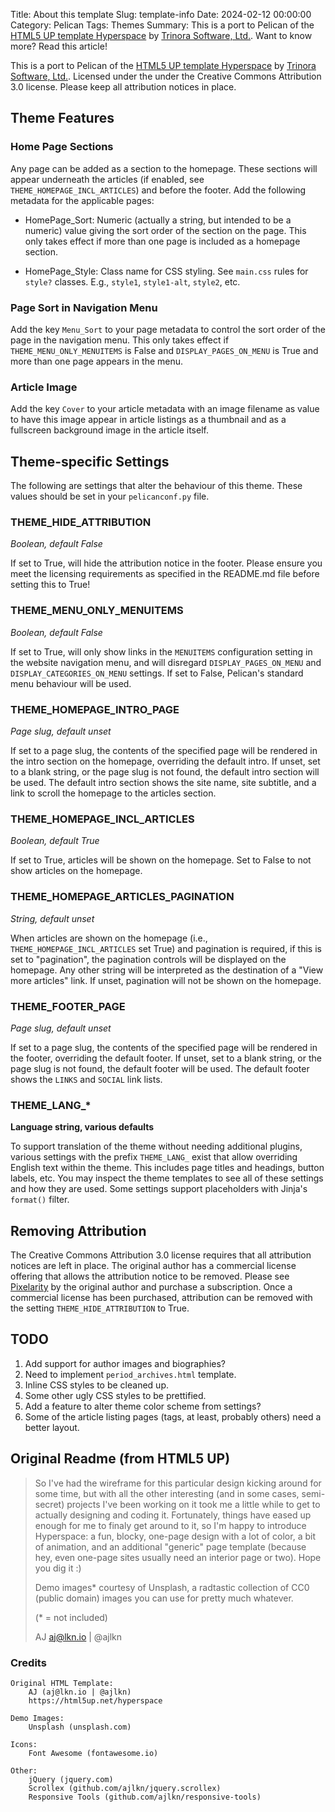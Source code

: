 Title: About this template
Slug: template-info
Date: 2024-02-12 00:00:00
Category: Pelican
Tags: Themes
Summary: This is a port to Pelican of the [HTML5 UP template Hyperspace](https://html5up.net/hyperspace) by [Trinora Software, Ltd.](https://trinora.software). Want to know more? Read this article!

This is a port to Pelican of the [HTML5 UP template Hyperspace](https://html5up.net/hyperspace) by [Trinora Software, Ltd.](https://trinora.software). Licensed under the under the Creative Commons Attribution 3.0 license. Please keep all attribution notices in place.

## Theme Features

### Home Page Sections
Any page can be added as a section to the homepage. These sections will appear underneath the articles (if enabled, see `THEME_HOMEPAGE_INCL_ARTICLES`) and before the footer. Add the following metadata for the applicable pages:

* HomePage_Sort: Numeric (actually a string, but intended to be a numeric) value giving the sort order of the section on the page. This only takes effect if more than one page is included as a homepage section.

* HomePage_Style: Class name for CSS styling. See `main.css` rules for `style?` classes. E.g., `style1`, `style1-alt`, `style2`, etc.

### Page Sort in Navigation Menu
Add the key `Menu_Sort` to your page metadata to control the sort order of the page in the navigation menu. This only takes effect if `THEME_MENU_ONLY_MENUITEMS` is False and `DISPLAY_PAGES_ON_MENU` is True and more than one page appears in the menu.

### Article Image
Add the key `Cover` to your article metadata with an image filename as value to have this image appear in article listings as a thumbnail and as a fullscreen background image in the article itself.	

## Theme-specific Settings
The following are settings that alter the behaviour of this theme. These values should be set in your `pelicanconf.py` file.

### THEME_HIDE_ATTRIBUTION
*Boolean, default False*

If set to True, will hide the attribution notice in the footer. Please ensure you meet the licensing requirements as specified in the README.md file before setting this to True!

### THEME_MENU_ONLY_MENUITEMS
*Boolean, default False*

If set to True, will only show links in the `MENUITEMS` configuration setting in the website navigation menu, and will disregard `DISPLAY_PAGES_ON_MENU` and `DISPLAY_CATEGORIES_ON_MENU` settings. If set to False, Pelican's standard menu behaviour will be used.

### THEME_HOMEPAGE_INTRO_PAGE
*Page slug, default unset*

If set to a page slug, the contents of the specified page will be rendered in the intro section on the homepage, overriding the default intro. If unset, set to a blank string, or the page slug is not found, the default intro section will be used. The default intro section shows the site name, site subtitle, and a link to scroll the homepage to the articles section.

### THEME_HOMEPAGE_INCL_ARTICLES
*Boolean, default True*

If set to True, articles will be shown on the homepage. Set to False to not show articles on the homepage.

### THEME_HOMEPAGE_ARTICLES_PAGINATION
*String, default unset*

When articles are shown on the homepage (i.e., `THEME_HOMEPAGE_INCL_ARTICLES` set True) and pagination is required, if this is set to "pagination", the pagination controls will be displayed on the homepage. Any other string will be interpreted as the destination of a "View more articles" link. If unset, pagination will not be shown on the homepage.

### THEME_FOOTER_PAGE
*Page slug, default unset*

If set to a page slug, the contents of the specified page will be rendered in the footer, overriding the default footer. If unset, set to a blank string, or the page slug is not found, the default footer will be used. The default footer shows the `LINKS` and `SOCIAL` link lists.

### THEME_LANG_*
**Language string, various defaults**

To support translation of the theme without needing additional plugins, various settings with the prefix `THEME_LANG_` exist that allow overriding English text within the theme. This includes page titles and headings, button labels, etc. You may inspect the theme templates to see all of these settings and how they are used. Some settings support placeholders with Jinja's `format()` filter.

## Removing Attribution
The Creative Commons Attribution 3.0 license requires that all attribution notices are left in place. The original author has a commercial license offering that allows the attribution notice to be removed. Please see [Pixelarity](https://pixelarity.com/) by the original author and purchase a subscription. Once a commercial license has been purchased, attribution can be removed with the setting `THEME_HIDE_ATTRIBUTION` to True.

## TODO

1. Add support for author images and biographies? 
2. Need to implement `period_archives.html` template.
3. Inline CSS styles to be cleaned up.
4. Some other ugly CSS styles to be prettified.
5. Add a feature to alter theme color scheme from settings?
6. Some of the article listing pages (tags, at least, probably others) need a better layout. 

## Original Readme (from HTML5 UP)
> So I've had the wireframe for this particular design kicking around for some time, but with all
the other interesting (and in some cases, semi-secret) projects I've been working on it took me
a little while to get to actually designing and coding it. Fortunately, things have eased up
enough for me to finaly get around to it, so I'm happy to introduce Hyperspace: a fun, blocky,
one-page design with a lot of color, a bit of animation, and an additional "generic" page template
(because hey, even one-page sites usually need an interior page or two). Hope you dig it :)
>
>Demo images* courtesy of Unsplash, a radtastic collection of CC0 (public domain) images
you can use for pretty much whatever.
>
>(* = not included)
>
>AJ
>aj@lkn.io | @ajlkn


### Credits

    Original HTML Template:
        AJ (aj@lkn.io | @ajlkn)
        https://html5up.net/hyperspace

	Demo Images:
		Unsplash (unsplash.com)

	Icons:
		Font Awesome (fontawesome.io)

	Other:
		jQuery (jquery.com)
		Scrollex (github.com/ajlkn/jquery.scrollex)
		Responsive Tools (github.com/ajlkn/responsive-tools)